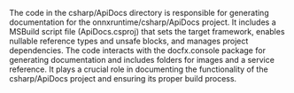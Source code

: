 The code in the csharp/ApiDocs directory is responsible for generating documentation for the onnxruntime/csharp/ApiDocs project. It includes a MSBuild script file (ApiDocs.csproj) that sets the target framework, enables nullable reference types and unsafe blocks, and manages project dependencies. The code interacts with the docfx.console package for generating documentation and includes folders for images and a service reference. It plays a crucial role in documenting the functionality of the csharp/ApiDocs project and ensuring its proper build process.